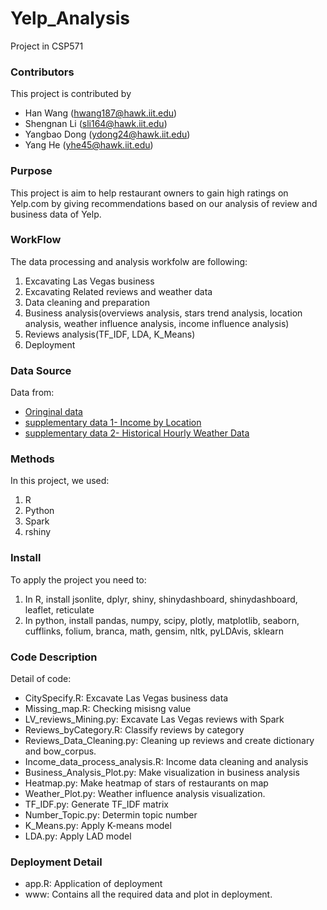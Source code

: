 # Yelp_Analysis

Project in CSP571

### Contributors
This project is contributed by 
- Han Wang     (hwang187@hawk.iit.edu)
- Shengnan Li  (sli164@hawk.iit.edu)
- Yangbao Dong (ydong24@hawk.iit.edu) 
- Yang He      (yhe45@hawk.iit.edu)

### Purpose
This project is aim to help restaurant owners to gain high ratings on Yelp.com by giving recommendations based on our analysis of review and business data of Yelp.

### WorkFlow
The data processing and analysis workfolw are following:
1. Excavating Las Vegas business 
2. Excavating Related reviews and weather data
3. Data cleaning and preparation
4. Business analysis(overviews analysis, stars trend analysis, location analysis, weather influence analysis, income influence analysis)
5. Reviews analysis(TF_IDF, LDA, K_Means)
6. Deployment

### Data Source
Data from:
- [Oringinal data](https://www.yelp.com/dataset)
- [supplementary data 1- Income by Location](https://datausa.io/profile/geo/las-vegas-nv)
- [supplementary data 2- Historical Hourly Weather Data](https://www.kaggle.com/selfishgene/historical-hourly-weather-data)

### Methods
In this project, we used:
1. R 
2. Python
3. Spark
4. rshiny

### Install
To apply the project you need to:
1. In R, install jsonlite, dplyr, shiny, shinydashboard, shinydashboard, leaflet, reticulate
2. In python, install pandas, numpy, scipy, plotly, matplotlib, seaborn, cufflinks, folium, branca, math, gensim, nltk, pyLDAvis, sklearn

### Code Description
Detail of code:
- CitySpecify.R: Excavate Las Vegas business data 
- Missing_map.R: Checking misisng value
- LV_reviews_Mining.py: Excavate Las Vegas reviews with Spark
- Reviews_byCategory.R: Classify reviews by category
- Reviews_Data_Cleaning.py: Cleaning up reviews and create dictionary and bow_corpus.
- Income_data_process_analysis.R: Income data cleaning and analysis
- Business_Analysis_Plot.py: Make visualization in business analysis
- Heatmap.py: Make heatmap of stars of restaurants on map
- Weather_Plot.py: Weather influence analysis visualization.
- TF_IDF.py: Generate TF_IDF matrix
- Number_Topic.py: Determin topic number
- K_Means.py: Apply K-means model				
- LDA.py: Apply LAD model				

### Deployment Detail
- app.R: Application of deployment
- www: Contains all the required data and plot in deployment.
